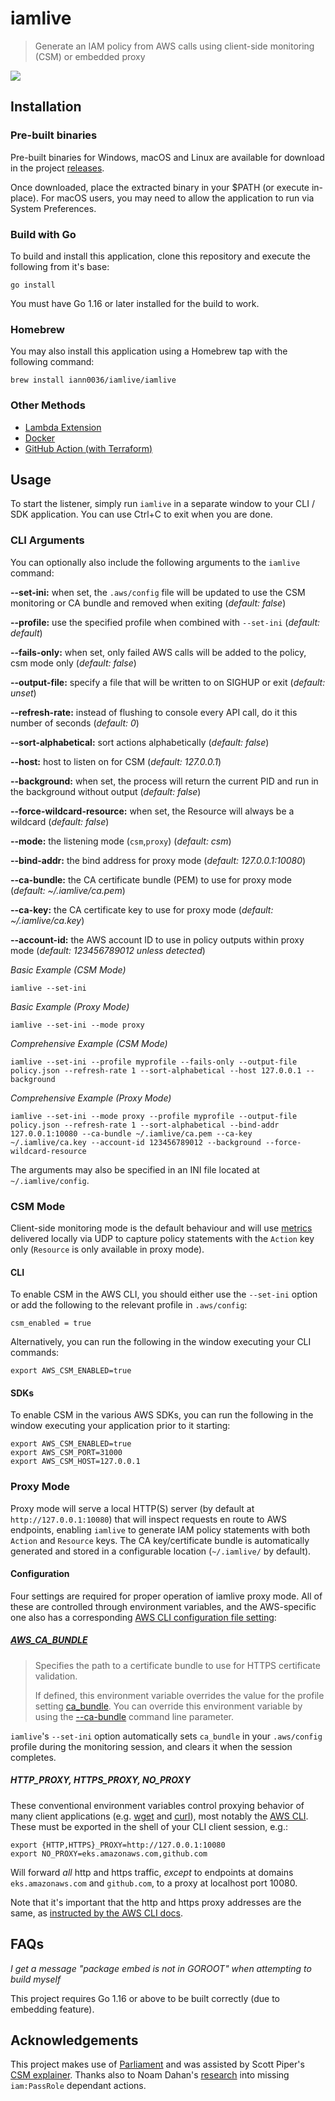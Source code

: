 # iamlive

> Generate an IAM policy from AWS calls using client-side monitoring (CSM) or embedded proxy

![](https://raw.githubusercontent.com/iann0036/iamlive/assets/iamlive.gif)

## Installation

### Pre-built binaries

Pre-built binaries for Windows, macOS and Linux are available for download in the project [releases](https://github.com/iann0036/iamlive/releases).

Once downloaded, place the extracted binary in your $PATH (or execute in-place). For macOS users, you may need to allow the application to run via System Preferences.

### Build with Go

To build and install this application, clone this repository and execute the following from it's base:

```
go install
```

You must have Go 1.16 or later installed for the build to work.

### Homebrew

You may also install this application using a Homebrew tap with the following command:

```
brew install iann0036/iamlive/iamlive
```

### Other Methods

* [Lambda Extension](https://github.com/iann0036/iamlive-lambda-extension)
* [Docker](https://meirg.co.il/2021/04/23/determining-aws-iam-policies-according-to-terraform-and-aws-cli/)
* [GitHub Action (with Terraform)](https://github.com/scott-doyland-burrows/gha-composite-terraform-iamlive)

## Usage

To start the listener, simply run `iamlive` in a separate window to your CLI / SDK application. You can use Ctrl+C to exit when you are done.

### CLI Arguments

You can optionally also include the following arguments to the `iamlive` command:

**--set-ini:** when set, the `.aws/config` file will be updated to use the CSM monitoring or CA bundle and removed when exiting (_default: false_)

**--profile:** use the specified profile when combined with `--set-ini` (_default: default_)

**--fails-only:** when set, only failed AWS calls will be added to the policy, csm mode only (_default: false_)

**--output-file:** specify a file that will be written to on SIGHUP or exit (_default: unset_)

**--refresh-rate:** instead of flushing to console every API call, do it this number of seconds (_default: 0_)

**--sort-alphabetical:** sort actions alphabetically (_default: false_)

**--host:** host to listen on for CSM (_default: 127.0.0.1_)

**--background:** when set, the process will return the current PID and run in the background without output (_default: false_)

**--force-wildcard-resource:** when set, the Resource will always be a wildcard (_default: false_)

**--mode:** the listening mode (`csm`,`proxy`) (_default: csm_)

**--bind-addr:** the bind address for proxy mode (_default: 127.0.0.1:10080_)

**--ca-bundle:** the CA certificate bundle (PEM) to use for proxy mode (_default: ~/.iamlive/ca.pem_)

**--ca-key:** the CA certificate key to use for proxy mode (_default: ~/.iamlive/ca.key_)

**--account-id:** the AWS account ID to use in policy outputs within proxy mode (_default: 123456789012 unless detected_)

_Basic Example (CSM Mode)_

```
iamlive --set-ini
```

_Basic Example (Proxy Mode)_

```
iamlive --set-ini --mode proxy
```

_Comprehensive Example (CSM Mode)_

```
iamlive --set-ini --profile myprofile --fails-only --output-file policy.json --refresh-rate 1 --sort-alphabetical --host 127.0.0.1 --background
```

_Comprehensive Example (Proxy Mode)_

```
iamlive --set-ini --mode proxy --profile myprofile --output-file policy.json --refresh-rate 1 --sort-alphabetical --bind-addr 127.0.0.1:10080 --ca-bundle ~/.iamlive/ca.pem --ca-key ~/.iamlive/ca.key --account-id 123456789012 --background --force-wildcard-resource
```

The arguments may also be specified in an INI file located at `~/.iamlive/config`.

### CSM Mode

Client-side monitoring mode is the default behaviour and will use [metrics](https://docs.aws.amazon.com/sdk-for-javascript/v2/developer-guide/metrics.html) delivered locally via UDP to capture policy statements with the `Action` key only (`Resource` is only available in proxy mode).

#### CLI

To enable CSM in the AWS CLI, you should either use the `--set-ini` option or add the following to the relevant profile in `.aws/config`:

```
csm_enabled = true
```

Alternatively, you can run the following in the window executing your CLI commands:

```
export AWS_CSM_ENABLED=true
```

#### SDKs

To enable CSM in the various AWS SDKs, you can run the following in the window executing your application prior to it starting:

```
export AWS_CSM_ENABLED=true
export AWS_CSM_PORT=31000
export AWS_CSM_HOST=127.0.0.1
```

### Proxy Mode

Proxy mode will serve a local HTTP(S) server (by default at `http://127.0.0.1:10080`) that will inspect requests en route to AWS endpoints, enabling `iamlive` to generate IAM policy statements with both `Action` and `Resource` keys. The CA key/certificate bundle is automatically generated and stored in a configurable location (`~/.iamlive/` by default).

#### Configuration
Four settings are required for proper operation of iamlive proxy mode. All of these are controlled through  environment variables, and the AWS-specific one also has a corresponding [AWS CLI configuration file setting](https://docs.aws.amazon.com/cli/latest/userguide/cli-configure-files.html#cli-config-ca_bundle):

##### [AWS_CA_BUNDLE](https://docs.aws.amazon.com/cli/latest/userguide/cli-configure-envvars.html#envvars-list)
> Specifies the path to a certificate bundle to use for HTTPS certificate validation.
> 
> If defined, this environment variable overrides the value for the profile setting [ca_bundle](https://docs.aws.amazon.com/cli/latest/userguide/cli-configure-files.html#cli-config-ca_bundle). You can override this environment variable by using the [--ca-bundle](https://docs.aws.amazon.com/cli/latest/userguide/cli-configure-options.html#cli-configure-options-ca-bundle) command line parameter.

`iamlive`'s `--set-ini` option automatically sets `ca_bundle` in your `.aws/config` profile during the monitoring session, and clears it when the session completes.

##### HTTP_PROXY,  HTTPS_PROXY, NO_PROXY

These conventional environment variables control proxying behavior of many client applications (e.g.  [wget](https://docs.aws.amazon.com/cli/latest/userguide/cli-configure-proxy.html) and  [curl](https://everything.curl.dev/usingcurl/proxies/env)), most notably the [AWS CLI](https://docs.aws.amazon.com/cli/latest/userguide/cli-configure-proxy.html). These must be exported in the shell of your CLI client session, e.g.:

```
export {HTTP,HTTPS}_PROXY=http://127.0.0.1:10080
export NO_PROXY=eks.amazonaws.com,github.com
```

Will forward _all_ http and https traffic, _except_ to endpoints at domains `eks.amazonaws.com` and `github.com`, to a proxy at localhost port 10080.

Note that it's important that the http and https proxy addresses are the same, as [instructed by the AWS CLI docs](https://docs.aws.amazon.com/cli/latest/userguide/cli-configure-proxy.html).

## FAQs

_I get a message "package embed is not in GOROOT" when attempting to build myself_

This project requires Go 1.16 or above to be built correctly (due to embedding feature).

## Acknowledgements

This project makes use of [Parliament](https://github.com/duo-labs/parliament) and was assisted by Scott Piper's [CSM explainer](https://summitroute.com/blog/2020/05/25/client_side_monitoring/). Thanks also to Noam Dahan's [research](https://ermetic.com/whats-new/blog/auditing-passrole-a-problematic-privilege-escalation-permission/) into missing `iam:PassRole` dependant actions.
